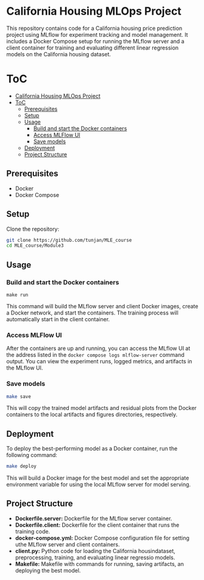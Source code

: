# California Housing MLOps Project

This repository contains code for a California housing price prediction project using MLflow for experiment tracking and model management. It includes a Docker Compose setup for running the MLflow server and a client container for training and evaluating different linear regression models on the California housing dataset.

# ToC
- [California Housing MLOps Project](#california-housing-mlops-project)
- [ToC](#toc)
  - [Prerequisites](#prerequisites)
  - [Setup](#setup)
  - [Usage](#usage)
    - [Build and start the Docker containers](#build-and-start-the-docker-containers)
    - [Access MLFlow UI](#access-mlflow-ui)
    - [Save models](#save-models)
  - [Deployment](#deployment)
  - [Project Structure](#project-structure)



## Prerequisites

- Docker
- Docker Compose

## Setup

Clone the repository:

```bash
git clone https://github.com/tunjan/MLE_course
cd MLE_course/Module3
```


## Usage

### Build and start the Docker containers
```
make run
```

This command will build the MLflow server and client Docker images, create a Docker network, and start the containers. The training process will automatically start in the client container.

### Access MLFlow UI

After the containers are up and running, you can access the MLflow UI at the address listed in the `docker compose logs mlflow-server` command output.
You can view the experiment runs, logged metrics, and artifacts in the MLflow UI.

### Save models

``` bash
make save
```

This will copy the trained model artifacts and residual plots from the Docker containers to the local artifacts and figures directories, respectively.

## Deployment

To deploy the best-performing model as a Docker container, run the following command:

```bash
make deploy
```
This will build a Docker image for the best model and set the appropriate environment variable for using the local MLflow server for model serving.

## Project Structure

- **Dockerfile.server:** Dockerfile for the MLflow server container.
- **Dockerfile.client:** Dockerfile for the client container that runs the training code.
- **docker-compose.yml:** Docker Compose configuration file for setting uthe MLflow server and client containers.
- **client.py:** Python code for loading the California housindataset, preprocessing, training, and evaluating linear regressio   models.
- **Makefile:** Makefile with commands for running, saving artifacts, an deploying the best model.


